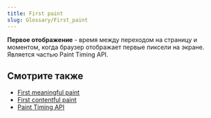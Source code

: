 ```yaml
---
title: First paint
slug: Glossary/First_paint
---
```


**Первое отображение** - время между переходом на страницу и моментом, когда браузер отображает первые пиксели на экране. Является частью Paint Timing API.

## Смотрите также

- [First meaningful paint](/ru/docs/Glossary/first_meaningful_paint)
- [First contentful paint](/ru/docs/Glossary/First_contentful_paint)
- [Paint Timing API](/ru/docs/)
